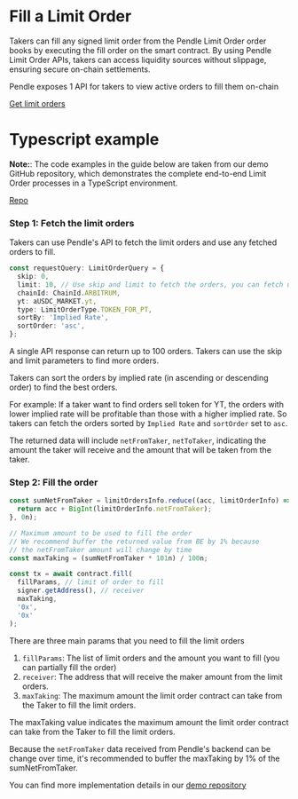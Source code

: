 # Fill a Limit Order

Takers can fill any signed limit order from the Pendle Limit Order order books by executing the fill order on the smart contract. By using Pendle Limit Order APIs, takers can access liquidity sources without slippage, ensuring secure on-chain settlements.

Pendle exposes 1 API for takers to view active orders to fill them on-chain

[Get limit orders](https://api-v2.pendle.finance/limit-order/docs#/Taker/TakersController_generateLimitOrderData)

# Typescript example

**Note:**: The code examples in the guide below are taken from our demo GitHub repository, which demonstrates the complete end-to-end Limit Order processes in a TypeScript environment.

[Repo](https://github.com/pendle-finance/limit-order-api-demo)

### Step 1: Fetch the limit orders

Takers can use Pendle's API to fetch the limit orders and use any fetched orders to fill.

```ts
const requestQuery: LimitOrderQuery = {
  skip: 0,
  limit: 10, // Use skip and limit to fetch the orders, you can fetch upto 100 orders at a request
  chainId: ChainId.ARBITRUM,
  yt: aUSDC_MARKET.yt,
  type: LimitOrderType.TOKEN_FOR_PT,
  sortBy: 'Implied Rate',
  sortOrder: 'asc',
};
```

A single API response can return up to 100 orders. Takers can use the skip and limit parameters to find more orders.

Takers can sort the orders by implied rate (in ascending or descending order) to find the best orders.

For example: If a taker want to find orders sell token for YT, the orders with lower implied rate will be profitable than those with a higher implied rate. So takers can fetch the orders sorted by `Implied Rate` and `sortOrder` set to `asc`.

The returned data will include `netFromTaker`, `netToTaker`, indicating the amount the taker will receive and the amount that will be taken from the taker.

### Step 2: Fill the order

```ts
const sumNetFromTaker = limitOrdersInfo.reduce((acc, limitOrderInfo) => {
  return acc + BigInt(limitOrderInfo.netFromTaker);
}, 0n);

// Maximum amount to be used to fill the order
// We recommend buffer the returned value from BE by 1% because
// the netFromTaker amount will change by time
const maxTaking = (sumNetFromTaker * 101n) / 100n;

const tx = await contract.fill(
  fillParams, // limit of order to fill
  signer.getAddress(), // receiver
  maxTaking,
  '0x',
  '0x'
);
```

There are three main params that you need to fill the limit orders
1. `fillParams`: The list of limit orders and the amount you want to fill (you can partially fill the order)
2. `receiver`: The address that will receive the maker amount from the limit orders.
3. `maxTaking`: The maximum amount the limit order contract can take from the Taker to fill the limit orders.

The maxTaking value indicates the maximum amount the limit order contract can take from the Taker to fill the limit orders.

Because the `netFromTaker` data received from Pendle's backend can be change over time, it's recommended to buffer the maxTaking by 1% of the sumNetFromTaker.

You can find more implementation details in our [demo repository](https://github.com/pendle-finance/limit-order-api-demo)
